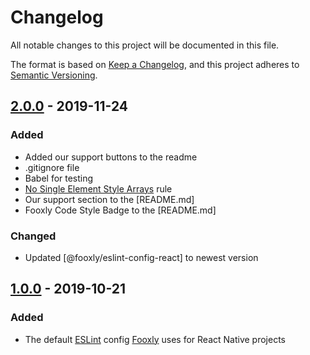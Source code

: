 <!-- markdownlint-disable -->
# Changelog
All notable changes to this project will be documented in this file.

The format is based on [Keep a Changelog](https://keepachangelog.com/en/1.0.0/),
and this project adheres to [Semantic Versioning](https://semver.org/spec/v2.0.0.html).

## [2.0.0] - 2019-11-24
### Added
- Added our support buttons to the readme
- .gitignore file
- Babel for testing
- [No Single Element Style Arrays](https://github.com/intellicode/eslint-plugin-react-native/blob/HEAD/docs/rules/no-single-element-style-arrays.md) rule
- Our support section to the [README.md]
- Fooxly Code Style Badge to the [README.md]

### Changed
- Updated [@fooxly/eslint-config-react] to newest version

## [1.0.0] - 2019-10-21
### Added
- The default [ESLint] config [Fooxly] uses for React Native projects

[ESLint]: https://eslint.org/
[Fooxly]: https://www.fooxly.com/

[2.0.0]: https://github.com/Fooxly/eslint-config-react-native/compare/v1.0.0...v2.0.0
[1.0.0]: https://github.com/Fooxly/eslint-config-react-native/releases/tag/v1.0.0
